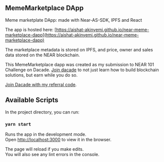 ## MemeMarketplace DApp

Meme marketplate DApp: made with Near-AS-SDK, IPFS and React

The app is hosted here: [https://aishat-akinyemi.github.io/near-meme-marketplace-dapp](https://aishat-akinyemi.github.io/near-meme-marketplace-dapp)

The marketplace metadata is stored on IPFS, and price, owner and sales data stored on the NEAR blockchain.


This MemeMarketplace dapp was created as my submission to NEAR 101 Challenge on Dacade. [Join dacade](https://dacade.org/signup?invite=aishatakinyemi) to not just learn how to build blockchain solutions, but earn while you do so. 

[Join Dacade with my referral code](https://dacade.org/signup?invite=aishatakinyemi).


## Available Scripts

In the project directory, you can run:

### `yarn start`

Runs the app in the development mode.\
Open [http://localhost:3000](http://localhost:3000) to view it in the browser.

The page will reload if you make edits.\
You will also see any lint errors in the console.

